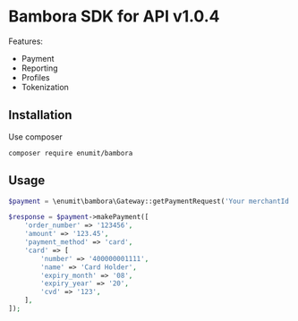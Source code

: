 # Bambora SDK for API v1.0.4

Features:
* Payment
* Reporting
* Profiles
* Tokenization

Installation
-------
Use composer

    composer require enumit/bambora

Usage
-----
```php
$payment = \enumit\bambora\Gateway::getPaymentRequest('Your merchantId', 'Your API passcode', 'API version');

$response = $payment->makePayment([
    'order_number' => '123456',
    'amount' => '123.45',
    'payment_method' => 'card',
    'card' => [
        'number' => '400000001111',
        'name' => 'Card Holder',
        'expiry_month' => '08',
        'expiry_year' => '20',
        'cvd' => '123',
    ],
]);
```